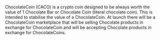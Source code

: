 ChocolateCoin (CACO)  is a crypto coin designed to be always worth the value of 1 Chocolate Bar or Chocolate Coin (literal chocolate coin). This is intended to stabilise the value of a ChocolateCoin. At launch there will be a ChocolateCoin marketplace that will be selling Chocolate products in exchange for ChocolateCoin and will be accepting Chocolate products in exchange for ChocolateCoins.
